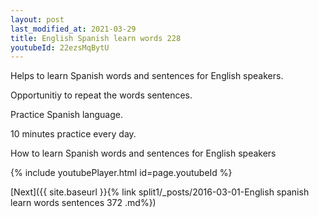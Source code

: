 ```yaml
---
layout: post
last_modified_at: 2021-03-29
title: English Spanish learn words 228 
youtubeId: 22ezsMqBytU
---
```

 
 
Helps to learn Spanish words and sentences for English speakers.

Opportunitiy to repeat the words sentences. 

Practice Spanish language. 
 
10 minutes practice every day. 
 
How to learn Spanish words and sentences for English speakers 
 
{% include youtubePlayer.html id=page.youtubeId %}
 
 
[Next]({{ site.baseurl }}{% link  split1/_posts/2016-03-01-English spanish learn words sentences 372 .md%})
 
